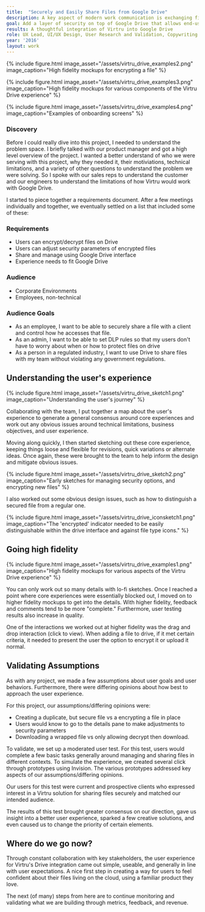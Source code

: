 ```yaml
---
title:  "Securely and Easily Share Files from Google Drive"
description: A key aspect of modern work communication is exchanging files. While you might be able to hand a secure USB stick with a colleague, or share a secure network drive, it's not the preferred (and more convenient) way of sharing in a cloud dependant work environment.
goal: Add a layer of security on top of Google Drive that allows end-users to share sensitive data without detrimentally disrupting normal consumption and collaboration.
results: A thoughtful integration of Virtru into Google Drive
role: UX Lead, UI/UX Design, User Research and Validation, Copywriting
year: '2016'
layout: work
---
```



{% include figure.html image_asset="/assets/virtru_drive_examples2.png" image_caption="High fidelity mockups for encrypting a file" %}

{% include figure.html image_asset="/assets/virtru_drive_examples3.png" image_caption="High fidelity mockups for various components of the Virtru Drive experience" %}


{% include figure.html image_asset="/assets/virtru_drive_examples4.png" image_caption="Examples of onboarding screens" %}


### Discovery

Before I could really dive into this project, I needed to understand the problem space. I briefly talked with our product manager and got a high level overview of the project. I wanted a better understand of who we were serving with this project, why they needed it, their motiviations, technical limitations, and a variety of other questions to understand the problem we were solving. So I spoke with our sales reps to understand the customer and our engineers to understand the limitations of how Virtru would work with Google Drive.

I started to piece together a requirements document. After a few meetings individually and together, we eventually settled on a list that included some of these:

 

### Requirements

  * Users can encrypt/decrypt files on Drive
  * Users can adjust security parameters of encrypted files
  * Share and manage using Google Drive interface
  * Experience needs to fit Google Drive


### Audience

  * Corporate Environments
  * Employees, non-technical

### Audience Goals

  * As an employee, I want to be able to securely share a file with a client and control how he accesses that file.
  * As an admin, I want to be able to set DLP rules so that my users don't have to worry about when or how to protect files on drive
  * As a person in a regulated industry, I want to use Drive to share files with my team without violating any government regulations.
 

## Understanding the user's experience

{% include figure.html image_asset="/assets/virtru_drive_sketch1.png" image_caption="Understanding the user's journey" %}

Collaborating with the team, I put together a map about the user's experience to generate a general consensus around core experiences and work out any obvious issues around technical limitations, business objectives, and user experience.

Moving along quickly, I then started sketching out these core experience, keeping things loose and flexible for revisions, quick variations or alternate ideas. Once again, these were brought to the team to help inform the design and mitigate obvious issues.

{% include figure.html image_asset="/assets/virtru_drive_sketch2.png" image_caption="Early sketches for managing security options, and encrypting new files" %}

I also worked out some obvious design issues, such as how to distinguish a secured file from a regular one.

{% include figure.html image_asset="/assets/virtru_drive_iconsketch1.png" image_caption="The 'encrypted' indicator needed to be easily distinguishable within the drive interface and against file type icons." %}
 
## Going high fidelity

{% include figure.html image_asset="/assets/virtru_drive_examples1.png" image_caption="High fidelity mockups for various aspects of the Virtru Drive experience" %}

You can only work out so many details with lo-fi sketches. Once I reached a point where core experiences were essentially blocked out, I moved on to higher fidelity mockups to get into the details. With higher fidelity, feedback and comments tend to be more "complete." Furthermore, user testing results also increase in quality.

One of the interactions we worked out at higher fidelity was the drag and drop interaction (click to view). When adding a file to drive, if it met certain criteria, it needed to present the user the option to encrypt it or upload it normal.

## Validating Assumptions
As with any project, we made a few assumptions about user goals and user behaviors. Furthermore, there were differing opinions about how best to approach the user experience.

For this project, our assumptions/differing opinions were:

  * Creating a duplicate, but secure file vs a encrypting a file in place
  * Users would know to go to the details pane to make adjustments to security parameters
  * Downloading a wrapped file vs only allowing decrypt then download.
  
To validate, we set up a moderated user test. For this test, users would complete a few basic tasks generally around managing and sharing files in different contexts. To simulate the experience, we created several click through prototypes using Invision. The various prototypes addressed key aspects of our assumptions/differing opinions.

Our users for this test were current and prospective clients who expressed interest in a Virtru solution for sharing files securely and matched our intended audience.

The results of this test brought greater consensus on our direction, gave us insight into a better user experience, sparked a few creative solutions, and even caused us to change the priority of certain elements.

 

## Where do we go now?
Through constant collaboration with key stakeholders, the user experience for Virtru's Drive integration came out simple, useable, and generally in line with user expectations. A nice first step in creating a way for users to feel confident about their files living on the cloud, using a familiar product they love.

The next (of many) steps from here are to continue monitoring and validating what we are building through metrics, feedback, and revenue.